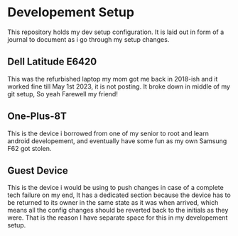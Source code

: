 # Developement Setup

This repository holds my dev setup configuration. It is laid out in form of a journal to document as i go through my setup changes.

## Dell Latitude E6420 

This was the refurbished laptop my mom got me back in 2018-ish and it worked fine till May 1st 2023, it is not posting. It broke down in middle of my git setup, So yeah Farewell my friend! 

## One-Plus-8T 

This is the device i borrowed from one of my senior to root and learn android developement, and eventually have some fun as my own Samsung F62 got stolen.

## Guest Device

This is the device i would be using to push changes in case of a complete tech failure on my end, It has a dedicated section because the device has to be returned to its owner in the same state as it was when arrived, which means all the config changes should be reverted back to the initials as they were. That is the reason I have separate space for this in my developement setup.

